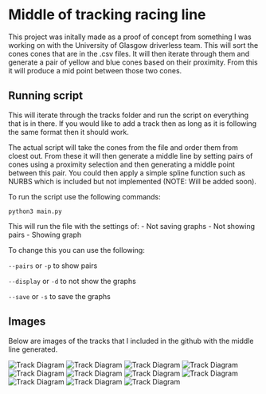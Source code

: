 # Middle of tracking racing line

This project was initally made as a proof of concept from something I was working on with the University of Glasgow driverless team. This will sort the cones cones that are in the .csv files. It will then iterate through them and generate a pair of yellow and blue cones based on their proximity. From this it will produce a mid point between those two cones.

## Running script

This will iterate through the tracks folder and run the script on everything that is in there. If you would like to add a track then as long as it is following the same format then it should work. 

The actual script will take the cones from the file and order them from cloest out. From these it will then generate a middle line by setting pairs of cones using a proximity selection and then generating a middle point between this pair. You could then apply a simple spline function such as NURBS which is included but not implemented (NOTE: Will be added soon).

To run the script use the following commands:

`python3 main.py`

This will run the file with the settings of:
    - Not saving graphs
    - Not showing pairs
    - Showing graph

To change this you can use the following:

`--pairs` or `-p` to show pairs

`--display` or `-d` to not show the graphs

`--save` or `-s` to save the graphs

## Images

Below are images of the tracks that I included in the github with the middle line generated.

![Track Diagram](./graphs/track0.png)
![Track Diagram](./graphs/track1.png)
![Track Diagram](./graphs/track2.png)
![Track Diagram](./graphs/track3.png)
![Track Diagram](./graphs/track4.png)
![Track Diagram](./graphs/track5.png)
![Track Diagram](./graphs/track6.png)
![Track Diagram](./graphs/track7.png)
![Track Diagram](./graphs/track8.png)
![Track Diagram](./graphs/track9.png)
![Track Diagram](./graphs/track10.png)



